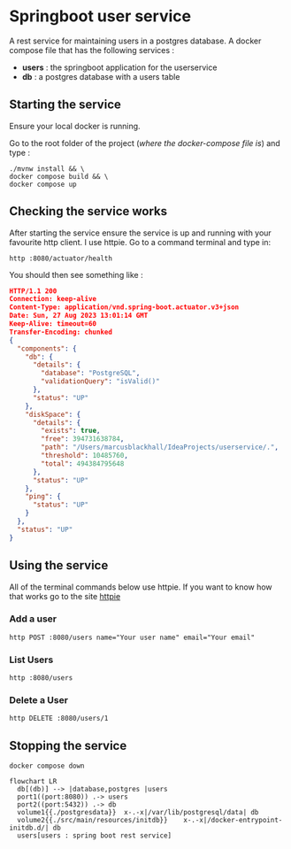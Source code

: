 # Springboot user service
A rest service for maintaining users in a postgres database. A docker compose file that has the following services :
- **users** : the springboot application for the userservice 
- **db**    : a postgres database with a users table

## Starting the service

Ensure your local docker is running.

Go to the root folder of the project (_where the docker-compose file is_) and type :
```shell
./mvnw install && \
docker compose build && \ 
docker compose up
```
## Checking the service works
After starting the service ensure the service is up and running with your favourite http client. I use httpie. Go to a command terminal and type in:
```shell
http :8080/actuator/health
```

You should then see something like :

```json
HTTP/1.1 200
Connection: keep-alive
Content-Type: application/vnd.spring-boot.actuator.v3+json
Date: Sun, 27 Aug 2023 13:01:14 GMT
Keep-Alive: timeout=60
Transfer-Encoding: chunked
{
  "components": {
    "db": {
      "details": {
        "database": "PostgreSQL",
        "validationQuery": "isValid()"
      },
      "status": "UP"
    },
    "diskSpace": {
      "details": {
        "exists": true,
        "free": 394731638784,
        "path": "/Users/marcusblackhall/IdeaProjects/userservice/.",
        "threshold": 10485760,
        "total": 494384795648
      },
      "status": "UP"
    },
    "ping": {
      "status": "UP"
    }
  },
  "status": "UP"
}
```
## Using the service

All of the terminal commands below use httpie. If you want to know how that works go to the site [httpie](https://httpie.io)
### Add a user

```shell
http POST :8080/users name="Your user name" email="Your email"
```

### List Users
```shell
http :8080/users
```

### Delete a User
```shell
http DELETE :8080/users/1
```
## Stopping the service
```shell
docker compose down
```

```mermaid
flowchart LR
  db[(db)] --> |database,postgres |users
  port1((port:8080)) .-> users
  port2((port:5432)) .-> db
  volume1{{./postgresdata}}  x-.-x|/var/lib/postgresql/data| db
  volume2{{./src/main/resources/initdb}}    x-.-x|/docker-entrypoint-initdb.d/| db
  users[users : spring boot rest service]
```